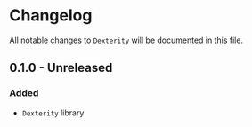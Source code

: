 # Changelog

All notable changes to `Dexterity` will be documented in this file.

## 0.1.0 - Unreleased

### Added
- `Dexterity` library